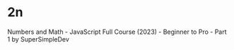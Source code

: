 # 2n
 Numbers and Math - JavaScript Full Course (2023) - Beginner to Pro - Part 1 by SuperSimpleDev

